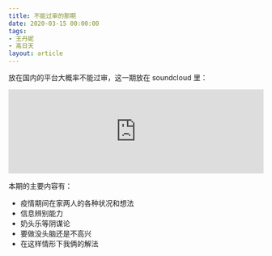 ```yaml
---
title: 不能过审的那期
date: 2020-03-15 00:00:00
tags:
- 王丹妮
- 高日天
layout: article
---
```

放在国内的平台大概率不能过审，这一期放在 soundcloud 里：

<iframe width="100%" height="166" scrolling="no" frameborder="no" allow="autoplay" src="https://w.soundcloud.com/player/?url=https%3A//api.soundcloud.com/tracks/776442505&color=%23ff5500&auto_play=false&hide_related=false&show_comments=true&show_user=true&show_reposts=false&show_teaser=true"></iframe>

本期的主要内容有：

- 疫情期间在家两人的各种状况和想法
- 信息辨别能力
- 奶头乐等阴谋论
- 要做没头脑还是不高兴
- 在这样情形下我俩的解法
